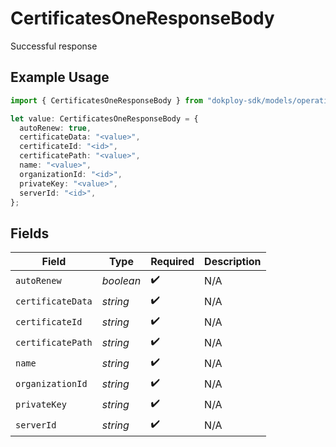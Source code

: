 # CertificatesOneResponseBody

Successful response

## Example Usage

```typescript
import { CertificatesOneResponseBody } from "dokploy-sdk/models/operations";

let value: CertificatesOneResponseBody = {
  autoRenew: true,
  certificateData: "<value>",
  certificateId: "<id>",
  certificatePath: "<value>",
  name: "<value>",
  organizationId: "<id>",
  privateKey: "<value>",
  serverId: "<id>",
};
```

## Fields

| Field              | Type               | Required           | Description        |
| ------------------ | ------------------ | ------------------ | ------------------ |
| `autoRenew`        | *boolean*          | :heavy_check_mark: | N/A                |
| `certificateData`  | *string*           | :heavy_check_mark: | N/A                |
| `certificateId`    | *string*           | :heavy_check_mark: | N/A                |
| `certificatePath`  | *string*           | :heavy_check_mark: | N/A                |
| `name`             | *string*           | :heavy_check_mark: | N/A                |
| `organizationId`   | *string*           | :heavy_check_mark: | N/A                |
| `privateKey`       | *string*           | :heavy_check_mark: | N/A                |
| `serverId`         | *string*           | :heavy_check_mark: | N/A                |